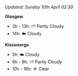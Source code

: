 *Updated: Sunday 10th April 02:30*

**Glasgow**

* 3h - 13h: :partly_sunny: Partly Cloudy
* 14h: :cloud: Cloudy

**Kissonerga**

* 5h: :cloud: Cloudy
* 6h - 9h: :partly_sunny: Partly Cloudy
* 10h - 16h: :sunny: Clear
